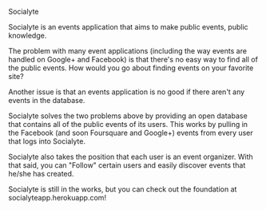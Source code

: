Socialyte 

Socialyte is an events application that aims to make public events, public knowledge.

The problem with many event applications (including the way events are handled on Google+ and Facebook) is that there's no easy way to find all of the public events. How would you go about finding events on your favorite site?

Another issue is that an events application is no good if there aren't any events in the database.

Socialyte solves the two problems above by providing an open database that contains all of the public events of its users. This works by pulling in the Facebook (and soon Foursquare and Google+) events from every user that logs into Socialyte.

Socialyte also takes the position that each user is an event organizer. With that said, you can "Follow" certain users and easily discover events that he/she has created. 

Socialyte is still in the works, but you can check out the foundation at socialyteapp.herokuapp.com!
